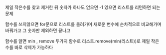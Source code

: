 제일 작은수를 찾고 제거한 뒤 숫자가 하나도 없으면 -1 있으면 리스트를 리턴하면 되는문제

함수를 쓰지않으면 for문으로 리스트를 돌려가며 새로운 변수에 순차적으로 비교해가며 바꿔가고
그 숫자만 제외하면 끝나고

함수를 알면 min , remove 두가지 함수로 리스트.remove(min(리스트))로 제일 작은수를 바로 삭제가 가능하다